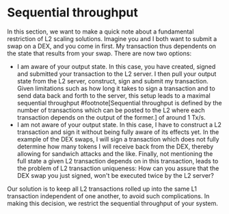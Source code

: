 # Sequential throughput

In this section, we want to make a quick note about a fundamental restriction of
L2 scaling solutions. Imagine you and I both want to submit a swap on a DEX, and
you come in first. My transaction thus dependents on the state that results from
your swap. There are now two options:
+ I am aware of your output state. In this case, you have created, signed and
  submitted your transaction to the L2 server. I then pull your output state
  from the L2 server, construct, sign and submit my transaction. Given
  limitations such as how long it takes to sign a transaction and to send data
  back and forth to the server, this setup leads to a maximal sequential
  throughput #footnote[Sequential throughput is defined by the number of
  transactions which can be posted to the L2 where each transaction depends on
  the output of the former.] of around 1 Tx/s.
+ I am not aware of your output state. In this case, I have to construct a L2
  transaction and sign it without being fully aware of its effects yet. In the
  example of the DEX swaps, I will sign a transaction which does not fully
  determine how many tokens I will receive back from the DEX, thereby allowing
  for sandwich attacks and the like. Finally, not mentioning the full state a
  given L2 transaction depends on in this transaction, leads to the problem of
  L2 transaction uniqueness: How can you assure that the DEX swap you just
  signed, won't be executed twice by the L2 server?

Our solution is to keep all L2 transactions rolled up into the same L1
transaction independent of one another, to avoid such complications. In making
this decision, we restrict the sequential throughput of your system.



